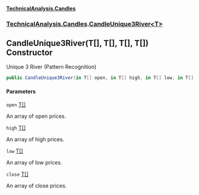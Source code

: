 #### [TechnicalAnalysis\.Candles](Atypical.TechnicalAnalysis.Candles.md 'Atypical\.TechnicalAnalysis\.Candles')
### [TechnicalAnalysis\.Candles](Atypical.TechnicalAnalysis.Candles.md#TechnicalAnalysis.Candles 'TechnicalAnalysis\.Candles').[CandleUnique3River&lt;T&gt;](CandleUnique3River_T_.md 'TechnicalAnalysis\.Candles\.CandleUnique3River\<T\>')

## CandleUnique3River\(T\[\], T\[\], T\[\], T\[\]\) Constructor

Unique 3 River \(Pattern Recognition\)

```csharp
public CandleUnique3River(in T[] open, in T[] high, in T[] low, in T[] close);
```
#### Parameters

<a name='TechnicalAnalysis.Candles.CandleUnique3River_T_.CandleUnique3River(T[],T[],T[],T[]).open'></a>

`open` [T](CandleUnique3River_T_.md#TechnicalAnalysis.Candles.CandleUnique3River_T_.T 'TechnicalAnalysis\.Candles\.CandleUnique3River\<T\>\.T')[\[\]](https://docs.microsoft.com/en-us/dotnet/api/System.Array 'System\.Array')

An array of open prices\.

<a name='TechnicalAnalysis.Candles.CandleUnique3River_T_.CandleUnique3River(T[],T[],T[],T[]).high'></a>

`high` [T](CandleUnique3River_T_.md#TechnicalAnalysis.Candles.CandleUnique3River_T_.T 'TechnicalAnalysis\.Candles\.CandleUnique3River\<T\>\.T')[\[\]](https://docs.microsoft.com/en-us/dotnet/api/System.Array 'System\.Array')

An array of high prices\.

<a name='TechnicalAnalysis.Candles.CandleUnique3River_T_.CandleUnique3River(T[],T[],T[],T[]).low'></a>

`low` [T](CandleUnique3River_T_.md#TechnicalAnalysis.Candles.CandleUnique3River_T_.T 'TechnicalAnalysis\.Candles\.CandleUnique3River\<T\>\.T')[\[\]](https://docs.microsoft.com/en-us/dotnet/api/System.Array 'System\.Array')

An array of low prices\.

<a name='TechnicalAnalysis.Candles.CandleUnique3River_T_.CandleUnique3River(T[],T[],T[],T[]).close'></a>

`close` [T](CandleUnique3River_T_.md#TechnicalAnalysis.Candles.CandleUnique3River_T_.T 'TechnicalAnalysis\.Candles\.CandleUnique3River\<T\>\.T')[\[\]](https://docs.microsoft.com/en-us/dotnet/api/System.Array 'System\.Array')

An array of close prices\.